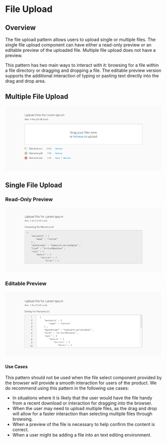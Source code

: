 # File Upload

## Overview

The file upload pattern allows users to upload single or multiple files. The single file upload component can have either a read-only preview or an editable preview of the uploaded file. Multiple file upload does not have a preview.

This pattern has two main ways to interact with it: browsing for a file within a file directory or dragging and dropping a file. The editable preview version supports the additional interaction of typing or pasting text directly into the drag and drop area.


## Multiple File Upload
![File Upload](img/overview-mul.png)

## Single File Upload

### Read-Only Preview
![File Upload](img/overview-read.png)

### Editable Preview
![File Upload](img/overview-edit.png)


#### Use Cases

This pattern should not be used when the file select component provided by the browser will provide a smooth interaction for users of the product. We do recommend using this pattern in the following use cases:

* In situations where it is likely that the user would have the file handy from a recent download or interaction for dragging into the browser.
* When the user may need to upload multiple files, as the drag and drop will allow for a faster interaction than selecting multiple files through browsing.
* When a preview of the file is necessary to help confirm the content is correct.
* When a user might be adding a file into an text editing environment.
